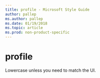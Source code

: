 ```yaml
---
title: profile - Microsoft Style Guide
author: pallep
ms.author: pallep
ms.date: 01/19/2018
ms.topic: article
ms.prod: non-product-specific
---
```


# profile

Lowercase unless you need to match the UI.

